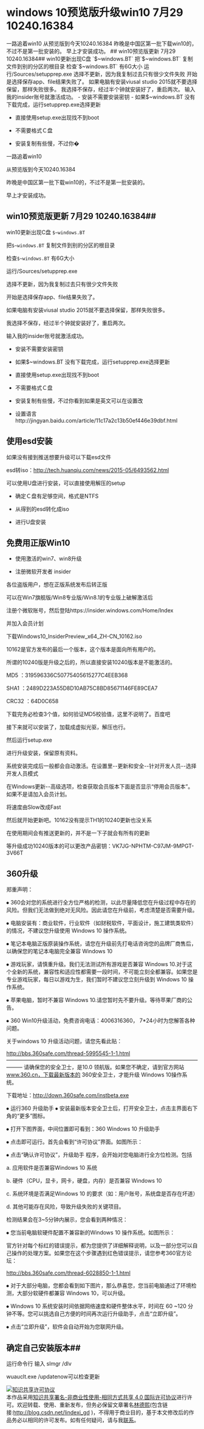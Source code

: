 
# windows 10预览版升级win10 7月29 10240.16384

<!-- CreateTime:2018/2/13 17:23:03 -->
<div id="toc"></div>
一路追着win10
从预览版到今天10240.16384
昨晚是中国区第一批下载win10的，不过不是第一批安装的。
早上才安装成功。
## win10预览版更新 7月29 10240.16384##
win10更新出现C盘 `$~windows.BT` 
把`$~windows.BT` 复制文件到别的分区的根目录
检查`$~windows.BT` 有6G大小
运行/Sources/setupprep.exe
选择不更新，因为我复制过去只有很少文件失败
开始是选择保存app、file结果失败了。
如果电脑有安装viusal studio 2015就不要选择保留，那样失败很多。
我选择不保存，经过半个钟就安装好了，重启两次。
输入我的insider账号就激活成功。
 - 安装不需要安装密钥
 - 如果$~windows.BT 没有下载完成，运行setupprep.exe选择更新
 
 - 直接使用setup.exe出现找不到boot
  
 - 不需要格式Ｃ盘
 
 - 安装复制有些慢，不过你�

<!--more-->


<!-- CreateTime:2018/2/13 17:23:03 -->


<div id="toc"></div>

一路追着win10

从预览版到今天10240.16384

昨晚是中国区第一批下载win10的，不过不是第一批安装的。

早上才安装成功。

## win10预览版更新 7月29 10240.16384##

win10更新出现C盘 `$~windows.BT` 

把`$~windows.BT` 复制文件到别的分区的根目录

检查`$~windows.BT` 有6G大小

运行/Sources/setupprep.exe

选择不更新，因为我复制过去只有很少文件失败

开始是选择保存app、file结果失败了。

如果电脑有安装viusal studio 2015就不要选择保留，那样失败很多。

我选择不保存，经过半个钟就安装好了，重启两次。

输入我的insider账号就激活成功。

 - 安装不需要安装密钥

 - 如果$~windows.BT 没有下载完成，运行setupprep.exe选择更新
 
 - 直接使用setup.exe出现找不到boot
  
 - 不需要格式Ｃ盘
 
 - 安装复制有些慢，不过你看到如果是英文可以在设置改
 
 - 设置语言http://jingyan.baidu.com/article/11c17a2c13b50ef446e39dbf.html
 

## 使用esd安装 ##

如果没有接到推送想要升级可以下载esd文件

esd转iso：http://tech.huanqiu.com/news/2015-05/6493562.html

可以使用U盘进行安装，可以直接使用解压的setup

 - 确定Ｃ盘有足够空间，格式是NTFS
  
 - 从得到的esd转化成iso
  
 - 进行U盘安装
 

## 免费用正版Win10 ##

 - 使用激活的win7、win8升级
 
 - 注册微软开发者 insider
 
各位盗版用户，想在正版系统发布后转正版

可以在Win7旗舰版/Win8专业版/Win8.1的专业版上破解激活后

注册个微软账号，然后登陆https://insider.windows.com/Home/Index

并加入会员计划

下载Windows10_InsiderPreview_x64_ZH-CN_10162.iso

10162是官方发布的最后一个版本，这个版本是面向所有用户的。

所谓的10240版是升级之后的，所以直接安装10240版本是不能激活的。

MD5     ：319596336C50775405615277C4EEB368

SHA1    ：2489D223A55D8D10AB75C8BD85671146FE89CEA7

CRC32   ：64D0C658

下载完务必检查3个值，如何验证MD5校验值，这里不说明了。百度吧

接下来就可以安装了，加载成虚拟光驱，解压也行。

然后运行setup.exe

进行升级安装，保留原有资料。

系统安装完成后一般都会自动激活。在设置里--更新和安全--针对开发人员--选择开发人员模式

在Windows更新--高级选项，检查获取会员版本下面是否显示“停用会员版本”。如果不是请加入会员计划。

将速度由Slow改成Fast

然后就开始更新吧。10162没有提示TH1的10240更新也没关系

在使用期间会有推送更新的，并不是一下子就会有所有的更新

等升级成功10240版本的可以更改产品密钥：VK7JG-NPHTM-C97JM-9MPGT-3V66T


## 360升级 ##

郑重声明：

⦁	360会对您的系统进行全方位严格的检测，以此尽量降低您在升级过程中存在的风险。但我们无法做到绝对无风险。因此请您在升级前，考虑清楚是否需要升级。

⦁	电脑安装有：商业软件，行业软件（如财税软件，平面设计，施工建筑类软件）的情况，不建议您升级使用 Windows 10 操作系统。

⦁	笔记本电脑正版原装操作系统，请您在升级前先打电话咨询您的品牌厂商售后，以确保您的笔记本电脑完全兼容 Windows 10

⦁	游戏玩家，请慎重升级。我们无法测试所有游戏是否兼容 Windows 10.对于这个全新的系统，兼容性和适应性都需要一段时间，不可能立刻全都兼容。如果您是专业游戏玩家，每日以游戏为生，我们暂时不建议您立刻升级到 Windows 10 操作系统。

⦁	苹果电脑，暂时不兼容 Windows 10.请您暂时先不要升级。等待苹果厂商的公告。

⦁	360 Win10升级活动，免费咨询电话：4006316360， 7*24小时为您解答各种问题。

关于windows 10 升级活动问题，请您先看此贴：

http://bbs.360safe.com/thread-5995545-1-1.html
———————————————————————————————————————
请确保您的安全卫士，是10.0 领航版。如果您不确定，请到官方网站 www.360.cn，下载最新版本的 360安全卫士，才能升级 Windows 10操作系统。

下载地址：http://down.360safe.com/instbeta.exe

⦁	运行360 升级助手
⦁	安装最新版本安全卫士后，打开安全卫士，点击主界面右下角的“更多”图标。
 
⦁	打开下图界面，中间位置即可看到：360 Windows 10 升级助手
 
⦁	点击即可运行。首先会看到“许可协议”界面。如图所示：
 
⦁	点击“确认许可协议”，升级助手 程序，会开始对您电脑进行全方位检测。包括

a. 应用软件是否兼容Windows 10 系统

b. 硬件（CPU，显卡，网卡，硬盘，内存）是否兼容 Windows 10

c. 系统环境是否满足Windows 10 的要求（如：用户账号，系统盘是否存在坏道）

d. 其他可能存在风险，导致升级失败的关键项目。
 
检测结果会在3~5分钟内展示，您会看到两种情况：

⦁	您当前电脑软硬件配置不兼容新的Windows 10 操作系统。如图所示：
 

官方针对每个标红的错误提示，都为您提供了详细解释说明，以及一部分您可以自己操作的处理方案。如果您在这个步骤遇到红色错误提示，请您参考360官方论坛：

http://bbs.360safe.com/thread-6028850-1-1.html

⦁	对于大部分电脑，您都会看到如下图片，那么恭喜您，您当前电脑通过了环境检测，大部分软硬件都兼容 Windows 10，可以升级。

⦁	Windows 10 系统安装时间依据网络速度和硬件整体水平，时间在 60 ~120 分钟不等。您可以挑选自己方便的时间再次运行升级助手，点击“立即升级”。

⦁	点击“立即升级”，软件会自动开始为您联网升级。
 

## 确定自己安装版本##

运行命令行 输入  slmgr /dlv

wuauclt.exe /updatenow可以检查更新






<a rel="license" href="http://creativecommons.org/licenses/by-nc-sa/4.0/"><img alt="知识共享许可协议" style="border-width:0" src="https://licensebuttons.net/l/by-nc-sa/4.0/88x31.png" /></a><br />本作品采用<a rel="license" href="http://creativecommons.org/licenses/by-nc-sa/4.0/">知识共享署名-非商业性使用-相同方式共享 4.0 国际许可协议</a>进行许可。欢迎转载、使用、重新发布，但务必保留文章署名[林德熙](http://blog.csdn.net/lindexi_gd)(包含链接:http://blog.csdn.net/lindexi_gd )，不得用于商业目的，基于本文修改后的作品务必以相同的许可发布。如有任何疑问，请与我[联系](mailto:lindexi_gd@163.com)。